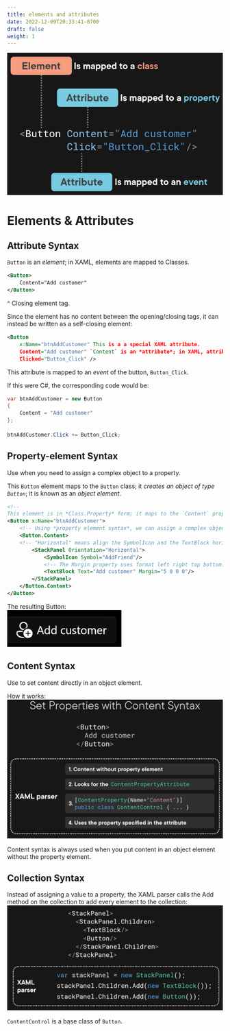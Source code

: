 ```yaml
---
title: elements and attributes
date: 2022-12-09T20:33:41-0700
draft: false
weight: 1
---
```

![](./XAML_Elements-&-Attributes-image1.png)

# Elements & Attributes
## Attribute Syntax
`Button` is an *element*; in XAML, elements are mapped to Classes.  
```xml
<Button>
    Content="Add customer"
</Button>
```
^ Closing element tag.

Since the element has no content between the opening/closing tags, it can instead be written as a self-closing element:
```xml
<Button
    x:Name="btnAddCustomer" This is a a special XAML attribute.
    Content="Add customer" `Content` is an *attribute*; in XAML, attributes can map to *properties*.
    Clicked="Button_Click" /> 
```
This attribute is mapped to an *event* of the button, `Button_Click`.

If this were C#, the corresponding code would be:
```cs
var btnAddCustomer = new Button 
{
    Content = "Add customer"
};

btnAddCustomer.Click += Button_Click;
```

## Property-element Syntax
Use when you need to assign a complex object to a property.

This `Button` element maps to the `Button` class; it *creates an object of type `Button`*; it is known as an *object element*.
```xml
<!--  
This element is in *Class.Property* form; it maps to the `Content` property of the `Button` class; it is known as a *property element*. -->
<Button x:Name="btnAddCustomer">
    <!-- Using *property element syntax*, we can assign a complex object to this property. -->
    <Button.Content> 
    <!-- "Horizontal" means align the SymbolIcon and the TextBlock horizontally. -->
        <StackPanel Orientation="Horizontal"> 
            <SymbolIcon Symbol="AddFriend"/>
            <!-- The Margin property uses format left right top bottom: -->
            <TextBlock Text="Add customer" Margin="5 0 0 0"/>
        </StackPanel>
    </Button.Content>
</Button>
```

The resulting Button:  
![](./XAML_Elements-&-Attributes-image2.png)

## Content Syntax
Use to set content directly in an object element.

How it works:  
![](./XAML_Elements-&-Attributes-image3.png)

Content syntax is always used when you put content in an object element without the property element.

## Collection Syntax
Instead of assigning a value to a property, the XAML parser calls the Add method on the collection to add every element to the collection:  
![](./XAML_Elements-&-Attributes-image4.png)

`ContentControl` is a base class of `Button`.
